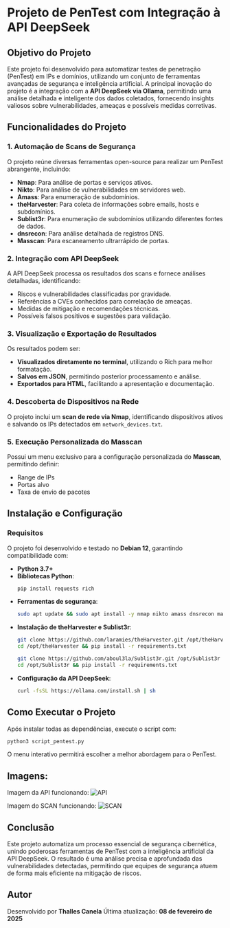 # Projeto de PenTest com Integração à API DeepSeek

## Objetivo do Projeto
Este projeto foi desenvolvido para automatizar testes de penetração (PenTest) em IPs e domínios, utilizando um conjunto de ferramentas avançadas de segurança e inteligência artificial. A principal inovação do projeto é a integração com a **API DeepSeek via Ollama**, permitindo uma análise detalhada e inteligente dos dados coletados, fornecendo insights valiosos sobre vulnerabilidades, ameaças e possíveis medidas corretivas.

## Funcionalidades do Projeto
### 1. **Automação de Scans de Segurança**
O projeto reúne diversas ferramentas open-source para realizar um PenTest abrangente, incluindo:
- **Nmap**: Para análise de portas e serviços ativos.
- **Nikto**: Para análise de vulnerabilidades em servidores web.
- **Amass**: Para enumeração de subdomínios.
- **theHarvester**: Para coleta de informações sobre emails, hosts e subdomínios.
- **Sublist3r**: Para enumeração de subdomínios utilizando diferentes fontes de dados.
- **dnsrecon**: Para análise detalhada de registros DNS.
- **Masscan**: Para escaneamento ultrarrápido de portas.

### 2. **Integração com API DeepSeek**
A API DeepSeek processa os resultados dos scans e fornece análises detalhadas, identificando:
- Riscos e vulnerabilidades classificadas por gravidade.
- Referências a CVEs conhecidos para correlação de ameaças.
- Medidas de mitigação e recomendações técnicas.
- Possíveis falsos positivos e sugestões para validação.

### 3. **Visualização e Exportação de Resultados**
Os resultados podem ser:
- **Visualizados diretamente no terminal**, utilizando o Rich para melhor formatação.
- **Salvos em JSON**, permitindo posterior processamento e análise.
- **Exportados para HTML**, facilitando a apresentação e documentação.

### 4. **Descoberta de Dispositivos na Rede**
O projeto inclui um **scan de rede via Nmap**, identificando dispositivos ativos e salvando os IPs detectados em `network_devices.txt`.

### 5. **Execução Personalizada do Masscan**
Possui um menu exclusivo para a configuração personalizada do **Masscan**, permitindo definir:
- Range de IPs
- Portas alvo
- Taxa de envio de pacotes

## Instalação e Configuração
### Requisitos
O projeto foi desenvolvido e testado no **Debian 12**, garantindo compatibilidade com:
- **Python 3.7+**
- **Bibliotecas Python**:
  ```bash
  pip install requests rich
  ```
- **Ferramentas de segurança**:
  ```bash
  sudo apt update && sudo apt install -y nmap nikto amass dnsrecon masscan
  ```
- **Instalação de theHarvester e Sublist3r**:
  ```bash
  git clone https://github.com/laramies/theHarvester.git /opt/theHarvester
  cd /opt/theHarvester && pip install -r requirements.txt

  git clone https://github.com/aboul3la/Sublist3r.git /opt/Sublist3r
  cd /opt/Sublist3r && pip install -r requirements.txt
  ```
- **Configuração da API DeepSeek**:
  ```bash
  curl -fsSL https://ollama.com/install.sh | sh
  ```

## Como Executar o Projeto
Após instalar todas as dependências, execute o script com:
```bash
python3 script_pentest.py
```
O menu interativo permitirá escolher a melhor abordagem para o PenTest.

## Imagens:
Imagem da API funcionando:
![API](https://i.postimg.cc/Hn95v59S/Captura-de-tela-de-2025-02-09-13-35-36.png)

Imagem do SCAN funcionando:
![SCAN](https://i.postimg.cc/W3MJtrC2/Captura-de-tela-de-2025-02-09-13-40-15.png)

## Conclusão
Este projeto automatiza um processo essencial de segurança cibernética, unindo poderosas ferramentas de PenTest com a inteligência artificial da API DeepSeek. O resultado é uma análise precisa e aprofundada das vulnerabilidades detectadas, permitindo que equipes de segurança atuem de forma mais eficiente na mitigação de riscos.

## Autor
Desenvolvido por **Thalles Canela**
Última atualização: **08 de fevereiro de 2025**